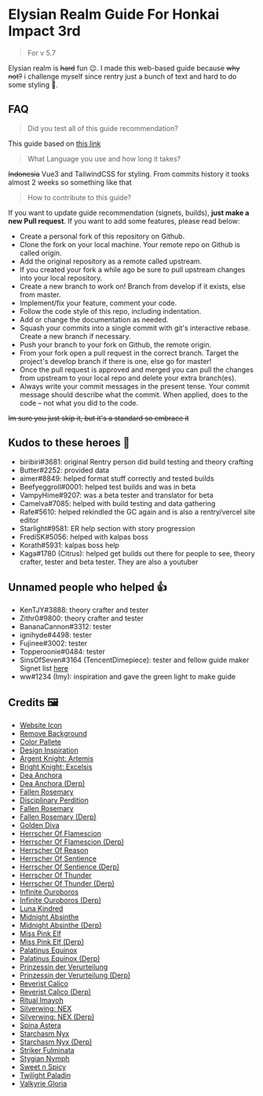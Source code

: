 # Elysian Realm Guide For Honkai Impact 3rd

> For v 5.7

Elysian realm is ~~hard~~ fun 😉. I made this web-based guide because ~~why not?~~ i challenge myself since rentry just a bunch of text and hard to do some styling 💩.


## FAQ

> Did you test all of this guide recommendation?

This guide based on [this link](https://rentry.org/hi3er)

> What Language you use and how long it takes?

~~Indonesia~~ Vue3 and TailwindCSS for styling. From commits history it tooks almost 2 weeks so something like that

> How to contribute to this guide?

If you want to update guide recommendation (signets, builds), **just make a new Pull request**. If you want to add some features, please read below:

- Create a personal fork of this repository on Github.
- Clone the fork on your local machine. Your remote repo on Github is called origin.
- Add the original repository as a remote called upstream.
- If you created your fork a while ago be sure to pull upstream changes into your local repository.
- Create a new branch to work on! Branch from develop if it exists, else from master.
- Implement/fix your feature, comment your code.
- Follow the code style of this repo, including indentation.
- Add or change the documentation as needed.
- Squash your commits into a single commit with git's interactive rebase. Create a new branch if necessary.
- Push your branch to your fork on Github, the remote origin.
- From your fork open a pull request in the correct branch. Target the project's develop branch if there is one, else go for master!
- Once the pull request is approved and merged you can pull the changes from upstream to your local repo and delete your extra branch(es).
- Always write your commit messages in the present tense. Your commit message should describe what the commit. When applied, does to the code – not what you did to the code.

~~Im sure you just skip it, but it's a standard so embrace it~~

## Kudos to these heroes 🤝

- biribiri#3681: original Rentry person did build testing and theory crafting
- Butter#2252: provided data
- aimer#8849: helped format stuff correctly and tested builds
- Beefyeggroll#0001: helped test builds and was in beta
- VampyHime#9207: was a beta tester and translator for beta
- Camelva#7085: helped with build testing and data gathering
- Rafe#5610: helped rekindled the GC again and is also a rentry/vercel site editor
- Starlight#9581: ER help section with story progression
- FrediSK#5056: helped with kalpas boss
- Korath#5931: kalpas boss help
- Kaga#1780 (Citrus): helped get builds out there for people to see, theory crafter, tester and beta tester. They are also a youtuber

## Unnamed people who helped 👍

- KenTJY#3888: theory crafter and tester
- Zithr0#9800: theory crafter and tester
- BananaCannon#3312: tester
- ignihyde#4498: tester
- Fujinee#3002: tester
- Topperoonie#0484: tester
- SinsOfSeven#3164 (TencentDimepiece): tester and fellow guide maker Signet list [here](https://rentry.org/elysian_realm_list)
- ww#1234 (Imy): inspiration and gave the green light to make guide

## Credits 🖼️

- [Website Icon](https://www.pixiv.net/en/artworks/94907919)
- [Remove Background](https://www.remove.bg)
- [Color Pallete](https://tailwindcss.com)
- [Design Inspiration](https://www.leagueoflegends.com/en-us/champions)
- [Argent Knight: Artemis](https://www.pixiv.net/en/artworks/78449180)
- [Bright Knight: Excelsis](https://www.pixiv.net/en/artworks/80946649)
- [Dea Anchora](https://www.pixiv.net/en/artworks/95211825)
- [Dea Anchora (Derp)](https://www.pixiv.net/en/artworks/86174718)
- [Fallen Rosemary](https://www.pixiv.net/en/artworks/91313750)
- [Disciplinary Perdition](https://www.pixiv.net/en/artworks/97236203)
- [Fallen Rosemary](https://www.pixiv.net/en/artworks/96067716)
- [Fallen Rosemary (Derp)](https://www.pixiv.net/en/artworks/83801083)
- [Golden Diva](https://www.pixiv.net/en/artworks/98058332)
- [Herrscher Of Flamescion](https://www.pixiv.net/en/artworks/96812573)
- [Herrscher Of Flamescion (Derp)](https://www.pixiv.net/en/artworks/91895022)
- [Herrscher Of Reason](https://www.pixiv.net/en/artworks/76766584)
- [Herrscher Of Sentience](https://www.pixiv.net/en/artworks/87556591)
- [Herrscher Of Sentience (Derp)](https://www.pixiv.net/en/artworks/87340819)
- [Herrscher Of Thunder](https://www.pixiv.net/en/artworks/92120105)
- [Herrscher Of Thunder (Derp)](https://www.pixiv.net/en/artworks/82586491)
- [Infinite Ouroboros](https://www.pixiv.net/en/artworks/97708364)
- [Infinite Ouroboros (Derp)](https://www.pixiv.net/en/artworks/93540413)
- [Luna Kindred](https://www.pixiv.net/en/artworks/79556530)
- [Midnight Absinthe](https://www.pixiv.net/en/artworks/90148463)
- [Midnight Absinthe (Derp)](https://www.pixiv.net/en/artworks/93540413)
- [Miss Pink Elf](https://www.pixiv.net/en/artworks/98068711)
- [Miss Pink Elf (Derp)](https://www.pixiv.net/en/artworks/92608687)
- [Palatinus Equinox](https://www.pixiv.net/en/artworks/96632342)
- [Palatinus Equinox (Derp)](https://www.pixiv.net/en/artworks/96550981)
- [Prinzessin der Verurteilung](https://www.pixiv.net/en/artworks/89037210)
- [Prinzessin der Verurteilung (Derp)](https://www.pixiv.net/en/artworks/90136506)
- [Reverist Calico](https://www.pixiv.net/en/artworks/95894945)
- [Reverist Calico (Derp)](https://www.pixiv.net/en/artworks/97561126)
- [Ritual Imayoh](https://danbooru.donmai.us/posts/2949067)
- [Silverwing: NEX](https://www.pixiv.net/en/artworks/97031793)
- [Silverwing: NEX (Derp)](https://www.pixiv.net/en/artworks/95352520)
- [Spina Astera](https://www.pixiv.net/en/artworks/94162225)
- [Starchasm Nyx](https://www.pixiv.net/en/artworks/92462642)
- [Starchasm Nyx (Derp)](https://www.pixiv.net/en/artworks/89876583)
- [Striker Fulminata](https://www.pixiv.net/en/artworks/65310941)
- [Stygian Nymph](https://www.pixiv.net/en/artworks/82340123)
- [Sweet n Spicy](https://www.pixiv.net/en/artworks/82708620)
- [Twilight Paladin](https://www.pixiv.net/en/artworks/81324871)
- [Valkyrie Gloria](https://www.pixiv.net/en/artworks/80022875)
